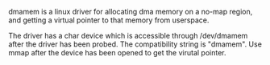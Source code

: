 dmamem is a linux driver for allocating dma memory on a no-map region, and getting a virtual pointer to that memory from userspace.

The driver has a char device which is accessible through /dev/dmamem after the driver has been probed. 
The compatibility string is "dmamem". Use mmap after the device has been opened to get the virutal pointer.
